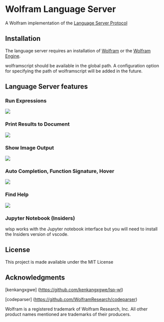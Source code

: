 # Wolfram Language Server

A Wolfram implementation of the [Language Server Protocol](https://github.com/Microsoft/language-server-protocol)

## Installation
The language server requires an installation of [Wolfram](https://www.wolfram.com) or the [Wolfram Engine](https://www.wolfram.com/engine/).

wolframscript should be available in the global path. A configuration option for specifying the path of wolframscript will be added in the future.

## Language Server features
### Run Expressions
![](wlsp-results-decoration.gif)

### Print Results to Document
![](wlsp-print-output.gif)

### Show Image Output
![](wlsp-image-output.gif)

### Auto Completion, Function Signature, Hover
![](wlsp-completions-hover.gif)

### Find Help
![](wlsp-help-others.gif)

### Jupyter Notebook (Insiders)
wlsp works with the Jupyter notebook interface but you will need to install the Insiders version of vscode.


## License 
This project is made available under the MIT License

## Acknowledgments 
[kenkangxgwe] (https://github.com/kenkangxgwe/lsp-wl)

[codeparser] (https://github.com/WolframResearch/codeparser)

Wolfram is a registered trademark of Wolfram Research, Inc. All other product names mentioned are trademarks of their producers.
